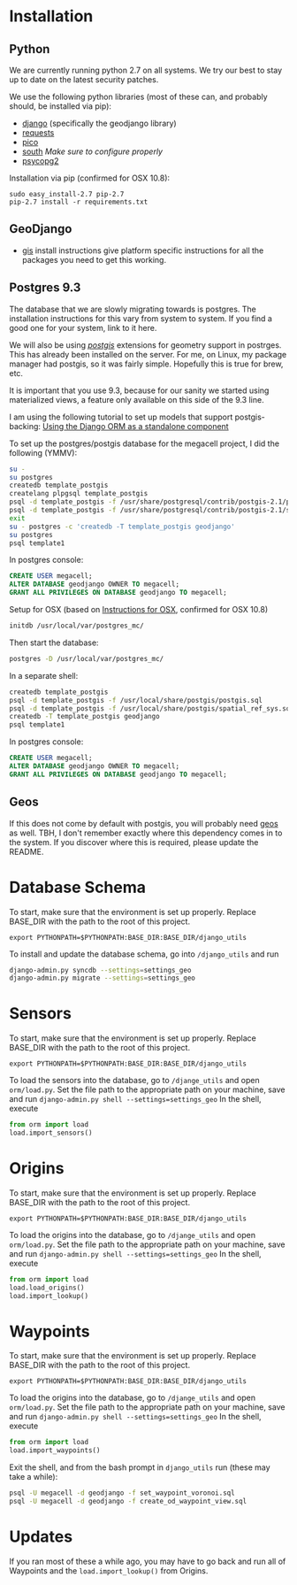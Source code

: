 Installation
============
Python
------
We are currently running python 2.7 on all systems. We try our best to stay up
to date on the latest security patches.

We use the following python libraries (most of these can, and probably should,
be installed via pip):
- [django](https://www.djangoproject.com/) (specifically the geodjango library)
- [requests](http://docs.python-requests.org/en/latest/)
- [pico](https://github.com/fergalwalsh/pico)
- [south](http://south.readthedocs.org/en/latest/installation.html#installation)
  _Make sure to configure properly_
- [psycopg2](http://initd.org/psycopg/)

Installation via pip (confirmed for OSX 10.8):

    sudo easy_install-2.7 pip-2.7
    pip-2.7 install -r requirements.txt

GeoDjango
---------
- [gis](https://docs.djangoproject.com/en/dev/ref/contrib/gis/install/) install
instructions give platform specific instructions for all the packages you need
to get this working.

Postgres **9.3**
----------------
The database that we are slowly migrating towards is postgres. The installation
instructions for this vary from system to system. If you find a good one for
your system, link to it here.

We will also be using [*postgis*](http://postgis.net/) extensions for geometry
support in postrges.  This has already been installed on the server. For me,
on Linux, my package manager had postgis, so it was fairly simple. Hopefully
this is true for brew, etc.

It is important that you use 9.3, because for our sanity we started using
materialized views, a feature only available on this side of the 9.3 line.

I am using the following tutorial to set up models that support postgis-backing:
[Using the Django ORM as a standalone component](https://jystewart.net/2008/02/18/using-the-django-orm-as-a-standalone-component/)

To set up the postgres/postgis database for the megacell project, I did the
following (YMMV):
```bash
su -
su postgres
createdb template_postgis
createlang plpgsql template_postgis
psql -d template_postgis -f /usr/share/postgresql/contrib/postgis-2.1/postgis.sql
psql -d template_postgis -f /usr/share/postgresql/contrib/postgis-2.1/spatial_ref_sys.sql
exit
su - postgres -c 'createdb -T template_postgis geodjango'
su postgres
psql template1
```
In postgres console:
```sql
CREATE USER megacell;
ALTER DATABASE geodjango OWNER TO megacell;
GRANT ALL PRIVILEGES ON DATABASE geodjango TO megacell;
```

Setup for OSX (based on [Instructions for OSX](http://lukeberndt.com/2011/postgres-postgis-on-osx-lion/), confirmed for OSX 10.8)
```bash
initdb /usr/local/var/postgres_mc/
```
Then start the database:
```bash
postgres -D /usr/local/var/postgres_mc/
```
In a separate shell:
```bash
createdb template_postgis
psql -d template_postgis -f /usr/local/share/postgis/postgis.sql
psql -d template_postgis -f /usr/local/share/postgis/spatial_ref_sys.sql
createdb -T template_postgis geodjango
psql template1
```
In postgres console:
```sql
CREATE USER megacell;
ALTER DATABASE geodjango OWNER TO megacell;
GRANT ALL PRIVILEGES ON DATABASE geodjango TO megacell;
```

Geos
----
If this does not come by default with postgis, you will probably need
[geos](http://trac.osgeo.org/geos/) as well. TBH, I don't remember exactly
where this dependency comes in to the system. If you discover where this is
required, please update the README.

Database Schema
===============
To start, make sure that the environment is set up properly. Replace BASE_DIR
with the path to the root of this project.
```
export PYTHONPATH=$PYTHONPATH:BASE_DIR:BASE_DIR/django_utils
```
To install and update the database schema, go into `/django_utils` and run
```bash
django-admin.py syncdb --settings=settings_geo
django-admin.py migrate --settings=settings_geo
```

Sensors
=======
To start, make sure that the environment is set up properly. Replace BASE_DIR
with the path to the root of this project.
```
export PYTHONPATH=$PYTHONPATH:BASE_DIR:BASE_DIR/django_utils
```
To load the sensors into the database, go to `/djange_utils` and open
`orm/load.py`. Set the file path to the appropriate path on your machine, save
and run `django-admin.py shell --settings=settings_geo`
In the shell, execute
```python
from orm import load
load.import_sensors()
```

Origins
=======
To start, make sure that the environment is set up properly. Replace BASE_DIR
with the path to the root of this project.
```
export PYTHONPATH=$PYTHONPATH:BASE_DIR:BASE_DIR/django_utils
```
To load the origins into the database, go to `/djange_utils` and open
`orm/load.py`. Set the file path to the appropriate path on your machine, save
and run `django-admin.py shell --settings=settings_geo`
In the shell, execute
```python
from orm import load
load.load_origins()
load.import_lookup()
```

Waypoints
=========
To start, make sure that the environment is set up properly. Replace BASE_DIR
with the path to the root of this project.
```
export PYTHONPATH=$PYTHONPATH:BASE_DIR:BASE_DIR/django_utils
```
To load the origins into the database, go to `/djange_utils` and open
`orm/load.py`. Set the file path to the appropriate path on your machine, save
and run `django-admin.py shell --settings=settings_geo`
In the shell, execute
```python
from orm import load
load.import_waypoints()
```
Exit the shell, and from the bash prompt in `django_utils` run (these may take
a while):
```bash
psql -U megacell -d geodjango -f set_waypoint_voronoi.sql
psql -U megacell -d geodjango -f create_od_waypoint_view.sql
```

Updates
=======
If you ran most of these a while ago, you may have to go back and run all of
Waypoints and the `load.import_lookup()` from Origins.
